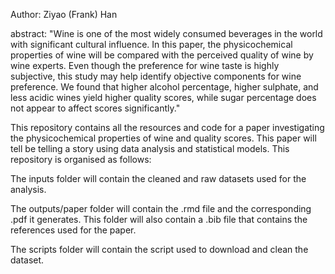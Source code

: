 Author: Ziyao (Frank) Han

abstract: "Wine is one of the most widely consumed beverages in the world with significant cultural influence. In this paper, the physicochemical properties of wine will be compared with the perceived quality of wine by wine experts. Even though the preference for wine taste is highly subjective, this study may help identify objective components for wine preference. We found that higher alcohol percentage, higher sulphate, and less acidic wines yield higher quality scores, while sugar percentage does not appear to affect scores significantly."

This repository contains all the resources and code for a paper investigating the physicochemical properties of wine and quality scores. This paper will tell be telling a story using data analysis and statistical models. This repository is organised as follows:

The inputs folder will contain the cleaned and raw datasets used for the analysis.

The outputs/paper folder will contain the .rmd file and the corresponding .pdf it generates. This folder will also contain a .bib file that contains the references used for the paper.

The scripts folder will contain the script used to download and clean the dataset.

